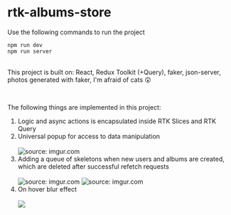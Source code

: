 # rtk-albums-store

<div>
  <p>Use the following commands to run the project</p>
  <code>npm run dev</code><br>
  <code>npm run server</code>
</div>

<br>
<p>This project is built on: React, Redux Toolkit (+Query), faker, json-server, photos generated with faker, I'm afraid of cats 😲</p>

<br>
<p>The following things are implemented in this project:</p>
<ol>
  <li>Logic and async actions is encapsulated inside RTK Slices and RTK Query</li>
  <li>Universal popup for access to data manipulation</li>
  <br>
  <img src="https://imgur.com/6RL5Y5Y.png" title="source: imgur.com" />
  <br>
  <li>Adding a queue of skeletons when new users and albums are created, which are deleted after successful refetch requests
  </li>
  <br>
  <img src="https://i.imgur.com/xV7lxkc.png" title="source: imgur.com" />
  <img src="https://imgur.com/SMfzhAV.png" title="source: imgur.com" />
  <br>
  <li>On hover blur effect</li>
  <br>
  <img src="https://imgur.com/8nZjCei.png" />
</ol>
